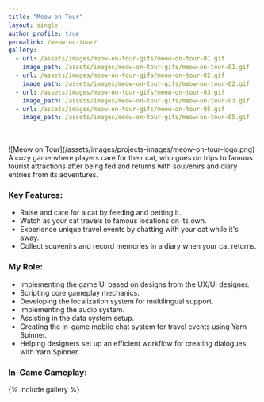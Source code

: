 ```yaml
---
title: "Meow on Tour"
layout: single
author_profile: true
permalink: /meow-on-tour/
gallery:
  - url: /assets/images/meow-on-tour-gifs/meow-on-tour-01.gif
    image_path: /assets/images/meow-on-tour-gifs/meow-on-tour-01.gif
  - url: /assets/images/meow-on-tour-gifs/meow-on-tour-02.gif
    image_path: /assets/images/meow-on-tour-gifs/meow-on-tour-02.gif
  - url: /assets/images/meow-on-tour-gifs/meow-on-tour-03.gif
    image_path: /assets/images/meow-on-tour-gifs/meow-on-tour-03.gif
  - url: /assets/images/meow-on-tour-gifs/meow-on-tour-05.gif
    image_path: /assets/images/meow-on-tour-gifs/meow-on-tour-05.gif
---
```

<br>
![Meow on Tour](/assets/images/projects-images/meow-on-tour-logo.png)
<br>
A cozy game where players care for their cat, who goes on trips to famous tourist attractions after being fed and returns with souvenirs and diary entries from its adventures.

### Key Features:
- Raise and care for a cat by feeding and petting it.
- Watch as your cat travels to famous locations on its own.
- Experience unique travel events by chatting with your cat while it's away.
- Collect souvenirs and record memories in a diary when your cat returns.

### My Role:
- Implementing the game UI based on designs from the UX/UI designer.
- Scripting core gameplay mechanics.
- Developing the localization system for multilingual support.
- Implementing the audio system.
- Assisting in the data system setup.
- Creating the in-game mobile chat system for travel events using Yarn Spinner.
- Helping designers set up an efficient workflow for creating dialogues with Yarn Spinner.

### In-Game Gameplay:
{% include gallery %}
